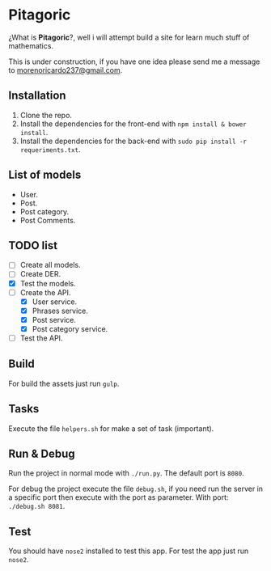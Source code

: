 # Pitagoric

¿What is **Pitagoric**?, well i will attempt build a site for learn much stuff of mathematics.

This is under construction, if you have one idea please send me a message to morenoricardo237@gmail.com.

## Installation

1.  Clone the repo.
2.  Install the dependencies for the front-end with `npm install & bower install`.
3.  Install the dependencies for the back-end with `sudo pip install -r requeriments.txt`.

## List of models

-   User.
-   Post.
-   Post category.
-   Post Comments.

## TODO list

* [ ] Create all models.
* [ ] Create DER.
* [x] Test the models.
* [ ] Create the API.
  * [x] User service.
  * [x] Phrases service.
  * [x] Post service.
  * [x] Post category service.
* [ ] Test the API.

## Build

For build the assets just run `gulp`.

## Tasks

Execute the file `helpers.sh` for make a set of task (important).

## Run & Debug

Run the project in normal mode with `./run.py`. The default port is `8080`.

For debug the project execute the file `debug.sh`, if you need run the server in a specific port then execute with the port as parameter. With port: `./debug.sh 8081`.

## Test

You should have `nose2` installed to test this app. For test the app just run `nose2`.
